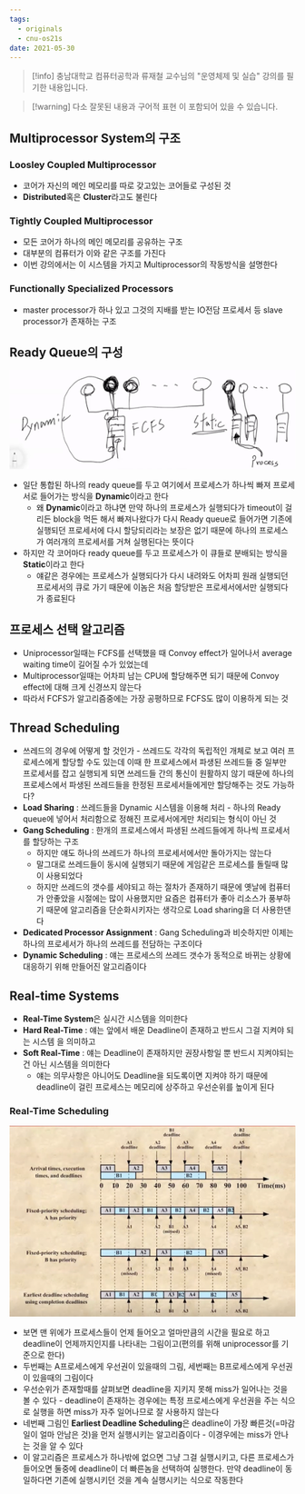 ```yaml
---
tags:
  - originals
  - cnu-os21s
date: 2021-05-30
---
```

> [!info] 충남대학교 컴퓨터공학과 류재철 교수님의 "운영체제 및 실습" 강의를 필기한 내용입니다.

> [!warning] 다소 잘못된 내용과 구어적 표현 이 포함되어 있을 수 있습니다.

## Multiprocessor System의 구조

### Loosley Coupled Multiprocessor

- 코어가 자신의 메인 메모리를 따로 갖고있는 코어들로 구성된 것
- **Distributed**혹은 **Cluster**라고도 불린다

### Tightly Coupled Multiprocessor

- 모든 코어가 하나의 메인 메모리를 공유하는 구조
- 대부분의 컴퓨터가 이와 같은 구조를 가진다
- 이번 강의에서는 이 시스템을 가지고 Multiprocessor의 작동방식을 설명한다

### Functionally Specialized Processors

- master processor가 하나 있고 그것의 지배를 받는 IO전담 프로세서 등 slave processor가 존재하는 구조

## Ready Queue의 구성

![%E1%84%8B%E1%85%B5%E1%84%85%E1%85%A9%E1%86%AB11%20-%20Multicore%20Scheduling%20a87031ef924d4b89ac2ca4d653b85311/image1.png](gardens/os/originals/os.spring.2021.cse.cnu.ac.kr/images/11/image1.png)

- 일단 통합된 하나의 ready queue를 두고 여기에서 프로세스가 하나씩 빠져 프로세서로 들어가는 방식을 **Dynamic**이라고 한다
	- 왜 **Dynamic**이라고 하냐면 만약 하나의 프로세스가 실행되다가 timeout이 걸리든 block을 먹든 해서 빠져나왔다가 다시 Ready queue로 들어가면 기존에 실행되던 프로세서에 다시 할당되리라는 보장은 없기 때문에 하나의 프로세스가 여러개의 프로세서를 거쳐 실행된다는 뜻이다
- 하지만 각 코어마다 ready queue를 두고 프로세스가 이 큐들로 분배되는 방식을 **Static**이라고 한다
	- 얘같은 경우에는 프로세스가 실행되다가 다시 내려와도 어차피 원래 실행되던 프로세서의 큐로 가기 때문에 이놈은 처음 할당받은 프로세서에서만 실행되다가 종료된다

## 프로세스 선택 알고리즘

- Uniprocessor일때는 FCFS를 선택했을 때 Convoy effect가 일어나서 average waiting time이 길어질 수가 있었는데
- Multiprocessor일때는 어차피 남는 CPU에 할당해주면 되기 때문에 Convoy effect에 대해 크게 신경쓰지 않는다
- 따라서 FCFS가 알고리즘중에는 가장 공평하므로 FCFS도 많이 이용하게 되는 것

## Thread Scheduling

- 쓰레드의 경우에 어떻게 할 것인가 - 쓰레드도 각각의 독립적인 개체로 보고 여러 프로세스에게 할당할 수도 있는데 이때 한 프로세스에서 파생된 쓰레드들 중 일부만 프로세서를 잡고 실행되게 되면 쓰레드들 간의 통신이 원활하지 않기 때문에 하나의 프로세스에서 파생된 쓰레드들을 한정된 프로세서들에게만 할당해주는 것도 가능하다?
- **Load Sharing** : 쓰레드들을 Dynamic 시스템을 이용해 처리 - 하나의 Ready queue에 넣어서 처리함으로 정해진 프로세서에게만 처리되는 형식이 아닌 것
- **Gang Scheduling** : 한개의 프로세스에서 파생된 쓰레드들에게 하나씩 프로세서를 할당하는 구조
	- 하지만 얘도 하나의 쓰레드가 하나의 프로세서에서만 돌아가지는 않는다
	- 말그대로 쓰레드들이 동시에 실행되기 때문에 게임같은 프로세스를 돌릴때 많이 사용되었다
	- 하지만 쓰레드의 갯수를 세야되고 하는 절차가 존재하기 때문에 옛날에 컴퓨터가 안좋았을 시절에는 많이 사용했지만 요즘은 컴퓨터가 좋아 리소스가 풍부하기 때문에 알고리즘을 단순화시키자는 생각으로 Load sharing을 더 사용한댄다
- **Dedicated Processor Assignment** : Gang Scheduling과 비슷하지만 이제는 하나의 프로세서가 하나의 쓰레드를 전담하는 구조이다
- **Dynamic Scheduling** : 얘는 프로세스의 쓰레드 갯수가 동적으로 바뀌는 상황에 대응하기 위해 만들어진 알고리즘이다

## Real-time Systems

- **Real-Time System**은 실시간 시스템을 의미한다
- **Hard Real-Time** : 얘는 앞에서 배운 Deadline이 존재하고 반드시 그걸 지켜야 되는 시스템 을 의미하고
- **Soft Real-Time** : 얘는 Deadline이 존재하지만 권장사항일 뿐 반드시 지켜야되는건 아닌 시스템을 의미한다
	- 얘는 의무사항은 아니어도 Deadline을 되도록이면 지켜야 하기 때문에 deadline이 걸린 프로세스는 메모리에 상주하고 우선순위를 높이게 된다

### Real-Time Scheduling

![%E1%84%8B%E1%85%B5%E1%84%85%E1%85%A9%E1%86%AB11%20-%20Multicore%20Scheduling%20a87031ef924d4b89ac2ca4d653b85311/image2.png](gardens/os/originals/os.spring.2021.cse.cnu.ac.kr/images/11/image2.png)

- 보면 맨 위에가 프로세스들이 언제 들어오고 얼마만큼의 시간을 필요로 하고 deadline이 언제까지인지를 나타내는 그림이고(편의를 위해 uniprocessor를 기준으로 한다)
- 두번째는 A프로세스에게 우선권이 있을때의 그림, 세번째는 B프로세스에게 우선권이 있을때의 그림이다
- 우선순위가 존재할때를 살펴보면 deadline을 지키지 못해 miss가 일어나는 것을 볼 수 있다 - deadline이 존재하는 경우에는 특정 프로세스에게 우선권을 주는 식으로 실행을 하면 miss가 자주 일어나므로 잘 사용하지 않는다
- 네번째 그림인 **Earliest Deadline Scheduling**은 deadline이 가장 빠른것(=마감일이 얼마 안남은 것)을 먼저 실행시키는 알고리즘이다 - 이경우에는 miss가 안나는 것을 알 수 있다
- 이 알고리즘은 프로세스가 하나밖에 없으면 그냥 그걸 실행시키고, 다른 프로세스가 들어오면 둘중에 deadline이 더 빠른놈을 선택하여 실행한다. 만약 deadline이 동일하다면 기존에 실행시키던 것을 계속 실행시키는 식으로 작동한다